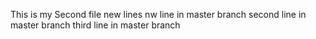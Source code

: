This is my Second file
new lines
nw line in master branch
second line in master branch
third line in master branch
